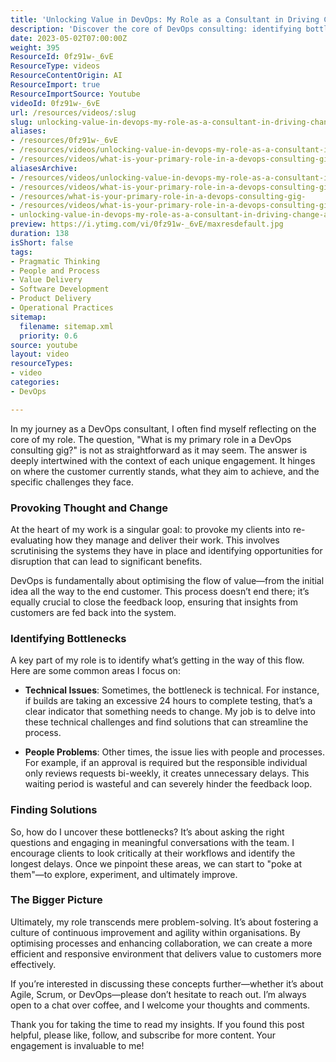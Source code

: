 ```yaml
---
title: 'Unlocking Value in DevOps: My Role as a Consultant in Driving Change and Overcoming Bottlenecks'
description: 'Discover the core of DevOps consulting: identifying bottlenecks, optimising workflows, and fostering a culture of continuous improvement. Join the conversation!'
date: 2023-05-02T07:00:00Z
weight: 395
ResourceId: 0fz91w-_6vE
ResourceType: videos
ResourceContentOrigin: AI
ResourceImport: true
ResourceImportSource: Youtube
videoId: 0fz91w-_6vE
url: /resources/videos/:slug
slug: unlocking-value-in-devops-my-role-as-a-consultant-in-driving-change-and-overcoming-bottlenecks
aliases:
- /resources/0fz91w-_6vE
- /resources/videos/unlocking-value-in-devops-my-role-as-a-consultant-in-driving-change-and-overcoming-bottlenecks
- /resources/videos/what-is-your-primary-role-in-a-devops-consulting-gig
aliasesArchive:
- /resources/videos/unlocking-value-in-devops-my-role-as-a-consultant-in-driving-change-and-overcoming-bottlenecks
- /resources/videos/what-is-your-primary-role-in-a-devops-consulting-gig-
- /resources/what-is-your-primary-role-in-a-devops-consulting-gig-
- /resources/videos/what-is-your-primary-role-in-a-devops-consulting-gig
- unlocking-value-in-devops-my-role-as-a-consultant-in-driving-change-and-overcoming-bottlenecks
preview: https://i.ytimg.com/vi/0fz91w-_6vE/maxresdefault.jpg
duration: 138
isShort: false
tags:
- Pragmatic Thinking
- People and Process
- Value Delivery
- Software Development
- Product Delivery
- Operational Practices
sitemap:
  filename: sitemap.xml
  priority: 0.6
source: youtube
layout: video
resourceTypes:
- video
categories:
- DevOps

---
```

In my journey as a DevOps consultant, I often find myself reflecting on the core of my role. The question, "What is my primary role in a DevOps consulting gig?" is not as straightforward as it may seem. The answer is deeply intertwined with the context of each unique engagement. It hinges on where the customer currently stands, what they aim to achieve, and the specific challenges they face.

### Provoking Thought and Change

At the heart of my work is a singular goal: to provoke my clients into re-evaluating how they manage and deliver their work. This involves scrutinising the systems they have in place and identifying opportunities for disruption that can lead to significant benefits. 

DevOps is fundamentally about optimising the flow of value—from the initial idea all the way to the end customer. This process doesn’t end there; it’s equally crucial to close the feedback loop, ensuring that insights from customers are fed back into the system. 

### Identifying Bottlenecks

A key part of my role is to identify what’s getting in the way of this flow. Here are some common areas I focus on:

- **Technical Issues**: Sometimes, the bottleneck is technical. For instance, if builds are taking an excessive 24 hours to complete testing, that’s a clear indicator that something needs to change. My job is to delve into these technical challenges and find solutions that can streamline the process.

- **People Problems**: Other times, the issue lies with people and processes. For example, if an approval is required but the responsible individual only reviews requests bi-weekly, it creates unnecessary delays. This waiting period is wasteful and can severely hinder the feedback loop. 

### Finding Solutions

So, how do I uncover these bottlenecks? It’s about asking the right questions and engaging in meaningful conversations with the team. I encourage clients to look critically at their workflows and identify the longest delays. Once we pinpoint these areas, we can start to "poke at them"—to explore, experiment, and ultimately improve.

### The Bigger Picture

Ultimately, my role transcends mere problem-solving. It’s about fostering a culture of continuous improvement and agility within organisations. By optimising processes and enhancing collaboration, we can create a more efficient and responsive environment that delivers value to customers more effectively.

If you’re interested in discussing these concepts further—whether it’s about Agile, Scrum, or DevOps—please don’t hesitate to reach out. I’m always open to a chat over coffee, and I welcome your thoughts and comments. 

Thank you for taking the time to read my insights. If you found this post helpful, please like, follow, and subscribe for more content. Your engagement is invaluable to me!
